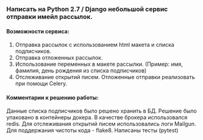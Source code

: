 ### Написать на Python 2.7 / Django небольшой сервис отправки имейл рассылок.
#### Возможности сервиса:
 1. Отправка рассылок с использованием html макета и списка подписчиков.
 2. Отправка отложенных рассылок.
 3. Использование переменных в макете рассылки. (Пример: имя, фамилия, день рождения из списка подписчиков)
 4. Отслеживание открытий писем.
Отложенные отправки реализовать при помощи Celery.

#### Комментарии к решению работы:
Данные списка подписчиков было решено хранить в БД. Решение было упаковано в контейнеры докера. 
В качестве брокера использовался redis. Для отслеживания открытий писем использовались логи Mailgun.
Для поддержания чистоты кода - flake8. Написаны тесты (pytest)
